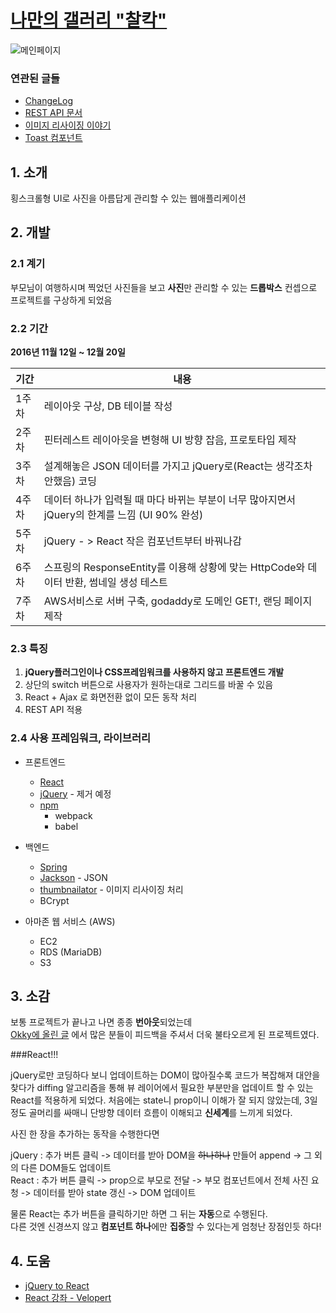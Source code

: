 # [나만의 갤러리 "찰칵"](http://chalkack.xyz)



![메인페이지](https://s3.ap-northeast-2.amazonaws.com/chalkack/index/wallpaper.png)

### 연관된 글들
* [ChangeLog](ChangeLog.md)
* [REST API 문서](API.md)
* [이미지 리사이징 이야기](Thumbnail.md)
* [Toast 컴포넌트](Toast.md)

## 1. 소개
횡스크롤형 UI로 사진을 아름답게 관리할 수 있는 웹애플리케이션

## 2. 개발 

### 2.1 계기

부모님이 여행하시며 찍었던 사진들을 보고 **사진**만 관리할 수 있는 **드롭박스** 컨셉으로 프로젝트를 구상하게 되었음

### 2.2 기간
**2016년 11월 12일 ~ 12월 20일**

| 기간 | 내용 |
| ------------ | ----------- |
| 1주차 | 레이아웃 구상, DB 테이블 작성	|
| 2주차 | 핀터레스트 레이아웃을 변형해 UI 방향 잡음, 프로토타입 제작 |
| 3주차 | 설계해놓은 JSON 데이터를 가지고 jQuery로(React는 생각조차 안했음) 코딩 |
| 4주차 | 데이터 하나가 입력될 때 마다 바뀌는 부분이 너무 많아지면서 jQuery의 한계를 느낌 (UI 90% 완성) |
| 5주차 | jQuery - > React 작은 컴포넌트부터 바꿔나감 |
| 6주차 | 스프링의 ResponseEntity를 이용해 상황에 맞는 HttpCode와 데이터 반환, 썸네일 생성 테스트  |
| 7주차 | AWS서비스로 서버 구축, godaddy로 도메인 GET!, 랜딩 페이지 제작 |

### 2.3 특징

1. **jQuery플러그인이나 CSS프레임워크를 사용하지 않고 프론트엔드 개발**
2. 상단의 switch 버튼으로 사용자가 원하는대로 그리드를 바꿀 수 있음
3. React + Ajax 로 화면전환 없이 모든 동작 처리
4. REST API 적용

### 2.4 사용 프레임워크, 라이브러리

* 프론트엔드
	* [React](https://github.com/facebook/react)
	* [jQuery](https://github.com/jquery/jquery) - 제거 예정
	* [npm](https://github.com/npm/npm)
		* webpack
		* babel

* 백엔드 
	* [Spring](https://github.com/spring-projects/spring-framework)
	* [Jackson](https://github.com/FasterXML/jackson) - JSON 
	* [thumbnailator](https://github.com/coobird/thumbnailator) - 이미지 리사이징 처리
	* BCrypt 
	
* 아마존 웹 서비스 (AWS) 
    * EC2
    * RDS (MariaDB)
    * S3 

## 3. 소감

보통 프로젝트가 끝나고 나면 종종 **번아웃**되었는데  
[Okky에 올린 글](http://okky.kr/article/366709) 에서 많은 분들이 피드백을 주셔서 더욱 불타오르게 된 프로젝트였다.

###React!!!

jQuery로만 코딩하다 보니 업데이트하는 DOM이 많아질수록 코드가 복잡해져 대안을 찾다가 diffing 알고리즘을 통해 뷰 레이어에서 필요한 부분만을 업데이트 할 수 있는 React를 적용하게 되었다. 처음에는 state니 prop이니 이해가 잘 되지 않았는데, 3일정도 골머리를 싸매니 단방향 데이터 흐름이 이해되고 **신세계**를 느끼게 되었다.  

사진 한 장을 추가하는 동작을 수행한다면  

jQuery : 추가 버튼 클릭 -> 데이터를 받아 DOM을 ~~하나하나~~ 만들어 append -> 그 외의 다른 DOM들도 업데이트  
React : 추가 버튼 클릭 -> prop으로 부모로 전달 -> 부모 컴포넌트에서 전체 사진 요청 -> 데이터를 받아 state 갱신 -> DOM 업데이트  

물론 React는 추가 버튼을 클릭하기만 하면 그 뒤는 **자동**으로 수행된다.  
다른 것엔 신경쓰지 않고 **컴포넌트 하나**에만 **집중**할 수 있다는게 엄청난 장점인듯 하다!  

## 4. 도움
* [jQuery to React](http://blog.sapzil.org/2014/08/10/jquery-to-react/)
* [React 강좌 - Velopert](https://velopert.com/reactjs-tutorials)
